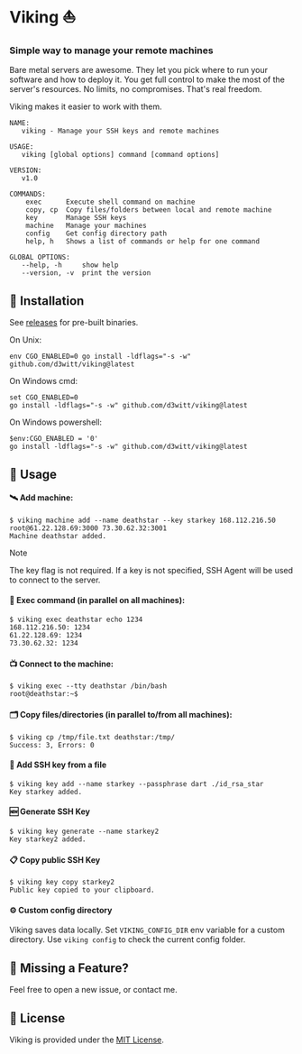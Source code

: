 # Viking ⛵️

### Simple way to manage your remote machines

Bare metal servers are awesome. They let you pick where to run your software and how to deploy it. You get full control to make the most of the server's resources. No limits, no compromises. That's real freedom.

Viking makes it easier to work with them.

```
NAME:
   viking - Manage your SSH keys and remote machines

USAGE:
   viking [global options] command [command options]

VERSION:
   v1.0

COMMANDS:
    exec      Execute shell command on machine
    copy, cp  Copy files/folders between local and remote machine
    key       Manage SSH keys
    machine   Manage your machines
    config    Get config directory path
    help, h   Shows a list of commands or help for one command

GLOBAL OPTIONS:
   --help, -h     show help
   --version, -v  print the version
```

## 🚀 Installation

See [releases](https://github.com/d3witt/viking/releases) for pre-built binaries.

On Unix:

```
env CGO_ENABLED=0 go install -ldflags="-s -w" github.com/d3witt/viking@latest
```

On Windows cmd:

```
set CGO_ENABLED=0
go install -ldflags="-s -w" github.com/d3witt/viking@latest
```

On Windows powershell:

```
$env:CGO_ENABLED = '0'
go install -ldflags="-s -w" github.com/d3witt/viking@latest
```

## 📄 Usage

#### 🛰️ Add machine:

```
$ viking machine add --name deathstar --key starkey 168.112.216.50 root@61.22.128.69:3000 73.30.62.32:3001
Machine deathstar added.
```

> [!NOTE]
> The key flag is not required. If a key is not specified, SSH Agent will be used to connect to the server.

#### 📡 Exec command (in parallel on all machines):

```
$ viking exec deathstar echo 1234
168.112.216.50: 1234
61.22.128.69: 1234
73.30.62.32: 1234
```

#### 📺 Connect to the machine:

```
$ viking exec --tty deathstar /bin/bash
root@deathstar:~$
```

#### 🗂️ Copy files/directories (in parallel to/from all machines):

```
$ viking cp /tmp/file.txt deathstar:/tmp/
Success: 3, Errors: 0
```

#### 🔑 Add SSH key from a file

```
$ viking key add --name starkey --passphrase dart ./id_rsa_star
Key starkey added.
```

#### 🆕 Generate SSH Key

```
$ viking key generate --name starkey2
Key starkey2 added.
```

#### 📋 Copy public SSH Key

```
$ viking key copy starkey2
Public key copied to your clipboard.
```

#### ⚙️ Custom config directory

Viking saves data locally. Set `VIKING_CONFIG_DIR` env variable for a custom directory. Use `viking config` to check the current config folder.

## 🤝 Missing a Feature?

Feel free to open a new issue, or contact me.

## 📘 License

Viking is provided under the [MIT License](https://github.com/d3witt/viking/blob/main/LICENSE).

